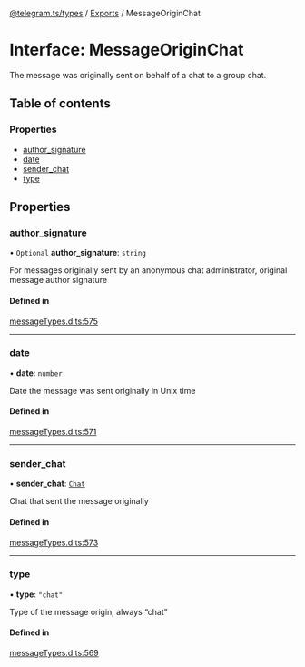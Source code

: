 [@telegram.ts/types](../README.md) / [Exports](../modules.md) / MessageOriginChat

# Interface: MessageOriginChat

The message was originally sent on behalf of a chat to a group chat.

## Table of contents

### Properties

- [author\_signature](MessageOriginChat.md#author_signature)
- [date](MessageOriginChat.md#date)
- [sender\_chat](MessageOriginChat.md#sender_chat)
- [type](MessageOriginChat.md#type)

## Properties

### author\_signature

• `Optional` **author\_signature**: `string`

For messages originally sent by an anonymous chat administrator, original message author signature

#### Defined in

[messageTypes.d.ts:575](https://github.com/telegramsjs/types/blob/d08200f/src/messageTypes.d.ts#L575)

___

### date

• **date**: `number`

Date the message was sent originally in Unix time

#### Defined in

[messageTypes.d.ts:571](https://github.com/telegramsjs/types/blob/d08200f/src/messageTypes.d.ts#L571)

___

### sender\_chat

• **sender\_chat**: [`Chat`](../modules.md#chat)

Chat that sent the message originally

#### Defined in

[messageTypes.d.ts:573](https://github.com/telegramsjs/types/blob/d08200f/src/messageTypes.d.ts#L573)

___

### type

• **type**: ``"chat"``

Type of the message origin, always “chat”

#### Defined in

[messageTypes.d.ts:569](https://github.com/telegramsjs/types/blob/d08200f/src/messageTypes.d.ts#L569)

